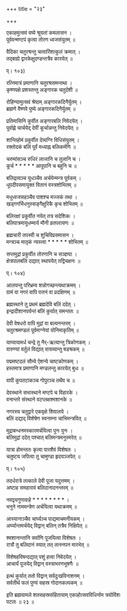 +++
title = "२३"

+++

  
  
  
एकाहमुत्सवं वष्ये श्रूयतां कमलासन ।  
पूर्ववन्मण्टपं कृत्वा तोरण ध्वजसंयुतम् ॥  
  
वैदिका चतुरश्रन्तु चत्वारिंशत्कुलं क्रमात् ।  
तद्बाह्ये द्वारकेक्षुदण्डन्तत्रैव कारयेत् ॥  
  
प्। १०३)  
  
रत्निमात्रं प्रमाणानि चतुरश्रसमन्तथा ।  
कृष्णपक्षे प्रशस्तन्तु अङ्गारक चतुर्दशी ॥  
  
रोहिण्यामुत्सवं श्रेष्ठम् अङ्गारकदिनैर्युतम् ।  
ब्रह्मणे वैष्णवे पुष्ये अङ्गारकदिनैर्युतम् ॥  
  
प्रतिमासिनि कुर्वीत अङ्गारबलि निवेदयेत् ।  
पूर्वाह्णे चार्चयेद् देवीं कूर्चान्नन्तु निवेदयेत् ॥  
  
शान्तिहोमं प्रकूर्वीत देव्यग्नि विधिसंयुतम् ।  
रक्तोदकं बलिं पूर्वं मध्याह्न बलिकर्मणि ॥  
  
चरुमांसञ्च रुधिरं लाजानि च तुलानि च ।  
कूर्च * * * * * आपूपानि च बहूनि च ॥  
  
बलिद्रव्यञ्च युधञ्चैव अर्चयेन्मन्त्र पूर्वकम् ।  
धूपदीपसमायुक्तं वितानं वस्त्रशोभितम् ॥  
  
मधुध्वजसहञ्चैव पाशश्च मज्जकं तथा ।  
खड्गगर्भिधनुस्सङ्गैक्षुरिकै कृच शोभितम् ॥  
  
बलिरक्षां प्रकूर्वीत नयेत् तत्र सदेशिकः ।  
बलिपात्रमायुधम्मार्य मौनी व्रतपरायणः ॥  
  
ब्रह्मचारी तपस्वी च शुचिविप्रसमासन ।  
मन्त्रञ्च मातृकं न्यस्त्वा * * * * * शोभितम् ॥  
  
सप्तमुद्रां प्रकुर्वीत तोरणानि च सञ्ज्ञया ।  
क्षेत्रपालबलिं दद्यात् स्थापयेत् तद्विचक्षनः ॥  
  
प्। १०४)  
  
आलयन्तु परिभ्रम्य शन्नोगच्छन्त्यथाक्रमम् ।  
ग्रामं वा नगरं वापि पत्तनं वा प्रदक्षिणम् ॥  
  
ब्रह्मस्थाने तु प्रथमं ब्रह्मदेवि बलिं ददेत् ।  
इन्द्रादीशानपर्यन्तं बलिं कुर्यात् समन्ततः ॥  
  
देवी वेषधरो वापि मुद्रां वा बल्यनन्तरम् ।  
चतुरश्रमण्डलं पूर्वमाग्नेयां योनिमाकृतिम् ॥  
  
याम्यायामर्ध चन्द्रे तु नैर्-ऋत्यान्तु त्रिकोणकम् ।  
वारुण्यां वर्तुलं विद्यात् वायव्यान्तु षडश्रकम् ॥  
  
पद्ममष्टदलं सौम्ये ऐशन्ये चाष्टकोणकम् ।  
हस्तमात्र प्रमाणानि मण्डलन्तु कारयेत् बुधः ॥  
  
वापी कूपतटाकञ्च गोपुरञ्च तथैव च ॥  
  
देवस्थाने सभास्थाने मण्टपे च विहारके ।  
वनान्तरे संस्थाने वटप्लक्षश्मशानके ॥  
  
नगरस्य चतुद्वारे एकवृक्षे शिवालये ।  
बलिं दद्याद् विशेषेण स्वनाम्ना चाभिमन्त्रवित् ॥  
  
मुद्राबन्धनमस्कारमर्चयित्वा पुनः पुनः ।  
बलिमुद्रां ददेत् पश्चात् बलिमन्त्रमनुस्मरेत् ॥  
  
यात्रा होमन्ततः कृत्वा पारशैवं विशेषतः ।  
चतुष्टय जपित्वा तु चामुण्डा हृदयञ्जपेत् ॥  
  
प्। १०५)  
  
तदर्धरात्रे तत्काले देवी पूजा यदुत्तमम् ।  
अष्टाह समहारावं बलिदानादनन्तरम् ॥  
  
नवद्वयगुणावाहे * * * * * * * * ।  
भनुने नाममन्त्रेण अर्चयित्वा यथाक्रमम् ॥  
  
आस्यानाञ्चैव चार्घ्यञ्च पाद्यमाचमनीयकम् ।  
अर्घ्यान्तमर्चयेद् विद्वान् बलिन् तत्रैव निक्षिपेत् ॥  
  
श्मशानान्तानि सर्वाणि पूजयित्वा विशेषतः ।  
रात्रौ तु बलिदानं स्यात् तत् तत्स्नपन मारभेत् ॥  
  
विशेषहविषन्दद्यात् पशुं हत्वा निवेदयेत् ।  
आचार्यं पूजयेद् विद्वान् वस्त्राभरणभूषणैः ॥  
  
इत्थं कुर्यात् ततो विद्वान् सर्वदुःखविनाशनम् ।  
सर्वतीर्थ फलं पुण्यं सहस्र गोदानकल्पकम् ॥  
  
इति ब्रह्मयामले शतसहस्रसंहितायाम् एकाहोत्सवविधिर्नाम त्रयोविंशः   
पटलः ॥ २३ ॥
